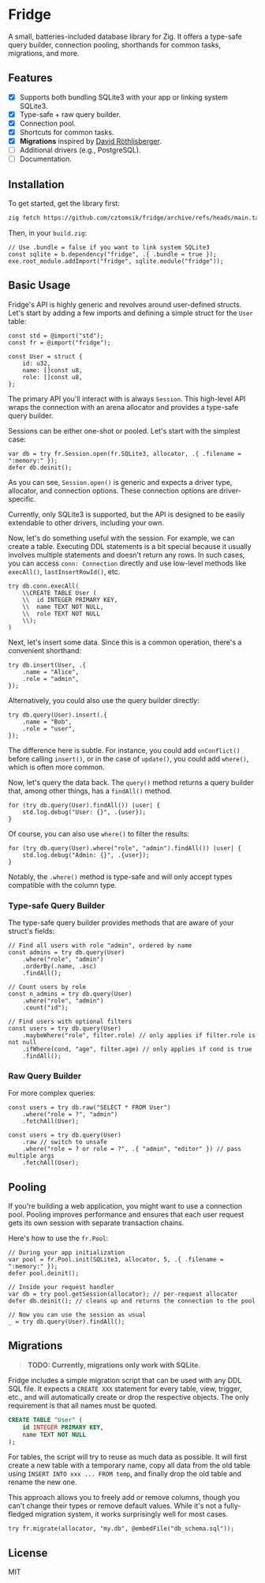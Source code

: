 # Fridge

A small, batteries-included database library for Zig. It offers a type-safe
query builder, connection pooling, shorthands for common tasks, migrations, and
more.

## Features

- [x] Supports both bundling SQLite3 with your app or linking system SQLite3.
- [x] Type-safe + raw query builder.
- [x] Connection pool.
- [x] Shortcuts for common tasks.
- [x] **Migrations** inspired by [David Röthlisberger](https://david.rothlis.net/declarative-schema-migration-for-sqlite/).
- [ ] Additional drivers (e.g., PostgreSQL).
- [ ] Documentation.

## Installation

To get started, get the library first:

```sh
zig fetch https://github.com/cztomsik/fridge/archive/refs/heads/main.tar.gz --save
```

Then, in your `build.zig`:

```zig
// Use .bundle = false if you want to link system SQLite3
const sqlite = b.dependency("fridge", .{ .bundle = true });
exe.root_module.addImport("fridge", sqlite.module("fridge"));
```

## Basic Usage

Fridge's API is highly generic and revolves around user-defined structs. Let's
start by adding a few imports and defining a simple struct for the `User` table:

```zig
const std = @import("std");
const fr = @import("fridge");

const User = struct {
    id: u32,
    name: []const u8,
    role: []const u8,
};
```

The primary API you'll interact with is always `Session`. This high-level API
wraps the connection with an arena allocator and provides a type-safe query
builder.

Sessions can be either one-shot or pooled. Let's start with the simplest case:

```zig
var db = try fr.Session.open(fr.SQLite3, allocator, .{ .filename = ":memory:" });
defer db.deinit();
```

As you can see, `Session.open()` is generic and expects a driver type,
allocator, and connection options. These connection options are driver-specific.

Currently, only SQLite3 is supported, but the API is designed to be easily
extendable to other drivers, including your own.

Now, let's do something useful with the session. For example, we can create a
table. Executing DDL statements is a bit special because it usually involves
multiple statements and doesn't return any rows. In such cases, you can access
`conn: Connection` directly and use low-level methods like `execAll()`,
`lastInsertRowId()`, etc.

```zig
try db.conn.execAll(
    \\CREATE TABLE User (
    \\  id INTEGER PRIMARY KEY,
    \\  name TEXT NOT NULL,
    \\  role TEXT NOT NULL
    \\);
)
```

Next, let's insert some data. Since this is a common operation, there's a
convenient shorthand:

```zig
try db.insert(User, .{
    .name = "Alice",
    .role = "admin",
});
```

Alternatively, you could also use the query builder directly:

```zig
try db.query(User).insert(.{
    .name = "Bob",
    .role = "user",
});
```

The difference here is subtle. For instance, you could add `onConflict()` before
calling `insert()`, or in the case of `update()`, you could add `where()`, which
is often more common.

Now, let's query the data back. The `query()` method returns a query builder
that, among other things, has a `findAll()` method.

```zig
for (try db.query(User).findAll()) |user| {
    std.log.debug("User: {}", .{user});
}
```

Of course, you can also use `where()` to filter the results:

```zig
for (try db.query(User).where("role", "admin").findAll()) |user| {
    std.log.debug("Admin: {}", .{user});
}
```

Notably, the `.where()` method is type-safe and will only accept types compatible with the column type.

### Type-safe Query Builder

The type-safe query builder provides methods that are aware of your struct's fields:

```zig
// Find all users with role "admin", ordered by name
const admins = try db.query(User)
    .where("role", "admin")
    .orderBy(.name, .asc)
    .findAll();

// Count users by role
const n_admins = try db.query(User)
    .where("role", "admin")
    .count("id");

// Find users with optional filters
const users = try db.query(User)
    .maybeWhere("role", filter.role) // only applies if filter.role is not null
    .ifWhere(cond, "age", filter.age) // only applies if cond is true
    .findAll();
```

### Raw Query Builder

For more complex queries:

```zig
const users = try db.raw("SELECT * FROM User")
    .where("role = ?", "admin")
    .fetchAll(User);

const users = try db.query(User)
    .raw // switch to unsafe
    .where("role = ? or role = ?", .{ "admin", "editor" }) // pass multiple args
    .fetchAll(User);
```

## Pooling

If you're building a web application, you might want to use a connection pool. Pooling improves performance and ensures that each user request gets its own session with separate transaction chains.

Here's how to use the `fr.Pool`:

```zig
// During your app initialization
var pool = fr.Pool.init(SQLite3, allocator, 5, .{ .filename = ":memory:" });
defer pool.deinit();

// Inside your request handler
var db = try pool.getSession(allocator); // per-request allocator
defer db.deinit(); // cleans up and returns the connection to the pool

// Now you can use the session as usual
_ = try db.query(User).findAll();
```

## Migrations

> **TODO: Currently, migrations only work with SQLite.**

Fridge includes a simple migration script that can be used with any DDL SQL
file. It expects a `CREATE XXX` statement for every table, view, trigger, etc.,
and will automatically create or drop the respective objects. The only
requirement is that all names must be quoted.

```sql
CREATE TABLE "User" (
    id INTEGER PRIMARY KEY,
    name TEXT NOT NULL
);
```

For tables, the script will try to reuse as much data as possible. It will first
create a new table with a temporary name, copy all data from the old table using
`INSERT INTO xxx ... FROM temp`, and finally drop the old table and rename the
new one.

This approach allows you to freely add or remove columns, though you can't
change their types or remove default values. While it's not a fully-fledged
migration system, it works surprisingly well for most cases.

```zig
try fr.migrate(allocator, "my.db", @embedFile("db_schema.sql"));
```

## License

MIT
